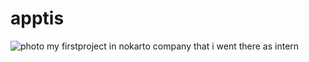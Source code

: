 # apptis
![photo](https://www.uplooder.net/img/image/92/9b76cf240a330aabd21747d1854f7a6c/portfolio-bbdce28819de5900aec02f112879e480.png)
my firstproject in nokarto company that i went  there as intern
